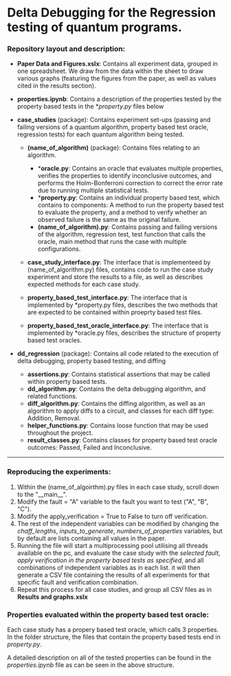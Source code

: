 # Delta Debugging for the Regression testing of quantum programs.

### Repository layout and description:
- **Paper Data and Figures.xslx**: Contains all experiment data, grouped in one spreadsheet. We draw from the data within the sheet to draw various graphs (featuring the figures from the paper, as well as values cited in the results section).

- **properties.ipynb**: Contains a description of the properties tested by the property based tests in the **property.py* files below 

- **case_studies** (package): Contains experiment set-ups (passing and failing versions of a quantum algorithm, property based test oracle, regression tests) for each quantum algorithm being tested.
    - **(name_of_algorithm)** (package): Contains files relating to an algorithm.
        - ***oracle.py**: Contains an oracle that evaluates multiple properties, verifies the properties to identify inconclusive outcomes, and performs the Holm-Bonferroni correction to correct the error rate due to running multiple statistical tests.
        - ***property.py**: Contains an individual property based test, which contains to components: A method to run the property based test to evaluate the property, and a method to verify whether an observed failure is the same as the original failure.
        - **(name_of_algorithm).py**: Contains passing and failing versions of the algorithm, regression test, test function that calls the oracle, main method that runs the case with multiple configurations.
        
    - **case_study_interface.py**: The interface that is implementeed by (name_of_algorithm.py) files, contains code to run the case study experiment and store the results to a file, as well as describes expected methods for each case study.
    - **property_based_test_interface.py**: The interface that is implemented by *property.py files, describes the two methods that are expected to be contained within proeprty based test files.
    - **property_based_test_oracle_interface.py**: The interface that is implemented by *oracle.py files, describes the structure of property based test oracles.
    
- **dd_regression** (package): Contains all code related to the execution of delta debugging, property based testing, and diffing
    - **assertions.py**: Contains statistical assertions that may be called within property based tests.
    - **dd_algorithm.py**: Contains the delta debugging algorithm, and related functions.
    - **diff_algorithm.py**: Contains the diffing algorithm, as well as an algorithm to apply diffs to a circuit, and classes for each diff type: Addition, Removal.
    - **helper_functions.py**: Contains loose function that may be used throughout the project.
    - **result_classes.py**: Contains classes for property based test oracle outcomes: Passed, Failed and Inconclusive. 
    
------
    
 ### Reproducing the experiments:
 
 1) Within the (name_of_algoirthm).py files in each case study, scroll down to the "\_\_main__".
 2) Modify the fault = "A" variable to the fault you want to test ("A", "B", "C").
 3) Modify the apply_verification = True to False to turn off verification. 
 4) The rest of the independent variables can be modified by changing the *chaff_lengths*, *inputs_to_generate*, *numbers_of_properties* variables, but by default are lists containing all values in the paper.
 5) Running the file will start a multiprocessing pool utilising all threads available on the pc, and evaluate the case study with the *selected fault*, *apply verification in the property based tests as specified*, and all combinations of independent variables as in each list. it will then generate a CSV file containing the results of all experiments for that specific fault and verification combination.
 6) Repeat this process for all case studies, and group all CSV files as in **Results and graphs.xslx**
 
 ### Properties evaluated within the property based test oracle:
 
 Each case study has a propery based test oracle, which calls 3 properties. In the folder structure, the files that contain the property based tests end in *property.py*.
 
 A detailed description on all of the tested properties can be found in the *properties.ipynb* file as can be seen in the above structure. 